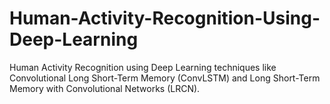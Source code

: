 # Human-Activity-Recognition-Using-Deep-Learning
Human Activity Recognition using Deep Learning techniques like Convolutional Long Short-Term Memory (ConvLSTM) and Long Short-Term Memory with Convolutional Networks (LRCN).
